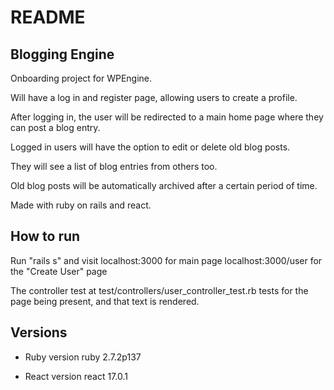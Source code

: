 # README

## Blogging Engine
Onboarding project for WPEngine.

Will have a log in and register page, allowing users to create a profile.

After logging in, the user will be redirected to a main home page where they can post a blog entry.

Logged in users will have the option to edit or delete old blog posts.

They will see a list of blog entries from others too.

Old blog posts will be automatically archived after a certain period of time.

Made with ruby on rails and react.

## How to run
Run "rails s" and visit localhost:3000 for main page
localhost:3000/user for the "Create User" page 

The controller test at test/controllers/user_controller_test.rb tests for the page being present, and that text is rendered.



## Versions

* Ruby version
    ruby 2.7.2p137

* React version
    react 17.0.1

